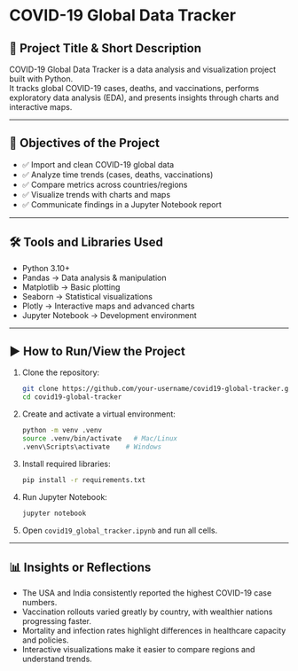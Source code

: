 
# COVID-19 Global Data Tracker

## 📌 Project Title & Short Description
COVID-19 Global Data Tracker is a data analysis and visualization project built with Python.  
It tracks global COVID-19 cases, deaths, and vaccinations, performs exploratory data analysis (EDA), and presents insights through charts and interactive maps.

---

## 🎯 Objectives of the Project
- ✅ Import and clean COVID-19 global data  
- ✅ Analyze time trends (cases, deaths, vaccinations)  
- ✅ Compare metrics across countries/regions  
- ✅ Visualize trends with charts and maps  
- ✅ Communicate findings in a Jupyter Notebook report  

---

## 🛠️ Tools and Libraries Used
- Python 3.10+  
- Pandas → Data analysis & manipulation  
- Matplotlib → Basic plotting  
- Seaborn → Statistical visualizations  
- Plotly → Interactive maps and advanced charts  
- Jupyter Notebook → Development environment  

---

## ▶️ How to Run/View the Project
1. Clone the repository:
   ```bash
   git clone https://github.com/your-username/covid19-global-tracker.git
   cd covid19-global-tracker
   ```

2. Create and activate a virtual environment:
   ```bash
   python -m venv .venv
   source .venv/bin/activate   # Mac/Linux
   .venv\Scripts\activate    # Windows
   ```

3. Install required libraries:
   ```bash
   pip install -r requirements.txt
   ```

4. Run Jupyter Notebook:
   ```bash
   jupyter notebook
   ```

5. Open `covid19_global_tracker.ipynb` and run all cells.

---

## 📊 Insights or Reflections
- The USA and India consistently reported the highest COVID-19 case numbers.  
- Vaccination rollouts varied greatly by country, with wealthier nations progressing faster.  
- Mortality and infection rates highlight differences in healthcare capacity and policies.  
- Interactive visualizations make it easier to compare regions and understand trends.  


